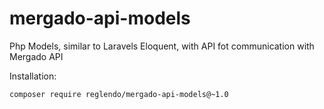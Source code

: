 # mergado-api-models

Php Models, similar to Laravels Eloquent, with API fot communication with Mergado API

Installation:
```
composer require reglendo/mergado-api-models@~1.0
```
